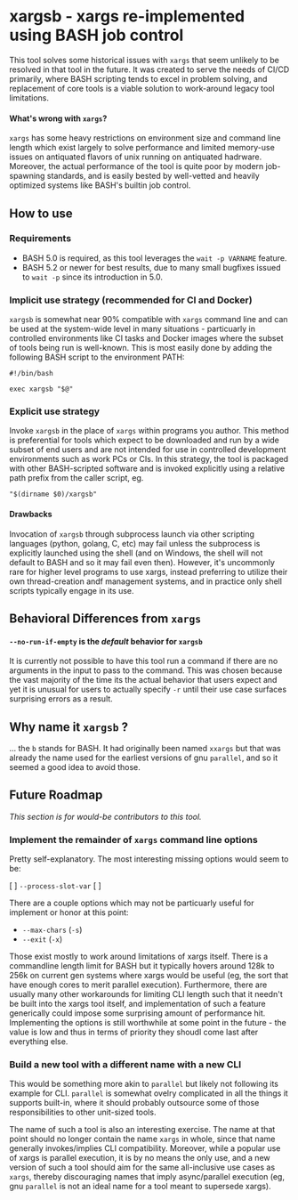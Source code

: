 # xargsb - xargs re-implemented using BASH job control

This tool solves some historical issues with `xargs` that seem unlikely to be resolved in that tool in the
future. It was created to serve the needs of CI/CD primarily, where BASH scripting tends to excel in
problem solving, and replacement of core tools is a viable solution to work-around legacy tool limitations.

#### What's wrong with `xargs`?

`xargs` has some heavy restrictions on environment size and command line length which exist largely to solve
performance and limited memory-use issues on antiquated flavors of unix running on antiquated hadrware.
Moreover, the actual performance of the tool is quite poor by modern job-spawning standards, and is easily
bested by well-vetted and heavily optimized systems like BASH's builtin job control.

## How to use

### Requirements

 - BASH 5.0 is required, as this tool leverages the `wait -p VARNAME` feature.
 - BASH 5.2 or newer for best results, due to many small bugfixes issued to `wait -p` since its introduction
   in 5.0.

### Implicit use strategy (recommended for CI and Docker)

`xargsb` is somewhat near 90% compatible with `xargs` command line and can be used at the system-wide level
in many situations - particuarly in controlled environments like CI tasks and Docker images where the subset
of tools being run is well-known. This is most easily done by adding the following BASH script to the environment
PATH:

```
#!/bin/bash

exec xargsb "$@"
```

### Explicit use strategy

Invoke `xargsb` in the place of `xargs` within programs you author. This method is preferential for tools which
expect to be downloaded and run by a wide subset of end users and are not intended for use in controlled
development environments such as work PCs or CIs. In this strategy, the tool is packaged with other BASH-scripted
software and is invoked explicitly using a relative path prefix from the caller script, eg.

```
"$(dirname $0)/xargsb"
```

#### Drawbacks

Invocation of `xargsb` through subprocess launch via other scripting languages (python, golang, C, etc) may
fail unless the subprocess is explicitly launched using the shell (and on Windows, the shell will not default
to BASH and so it may fail even then). However, it's uncommonly rare for higher level programs to use xargs,
instead preferring to utilize their own thread-creation andf management systems, and in practice only shell
scripts typically engage in its use.

## Behavioral Differences from `xargs`

#### `--no-run-if-empty` is the _default_ behavior for `xargsb`

It is currently not possible to have this tool run a command if there are no arguments in the input to pass to
the command. This was chosen because the vast majority of the time its the actual behavior that users expect
and yet it is unusual for users to actually specify `-r` until their use case surfaces surprising errors as a
result.

## Why name it `xargsb` ?

... the `b` stands for BASH. It had originally been named `xxargs` but that was already the name used for the
earliest versions of gnu `parallel`, and so it seemed a good idea to avoid those.

## Future Roadmap

_This section is for would-be contributors to this tool._

### Implement the remainder of `xargs` command line options

Pretty self-explanatory. The most interesting missing options would seem to be:

 [ ] `--process-slot-var`
 [ ] 

There are a couple options which may not be particuarly useful for implement or honor at this point:

 - `--max-chars` (`-s`)
 - `--exit`  (`-x`)

Those exist mostly to work around limitations of xargs itself. There is a commandline length limit for BASH
but it typically hovers around 128k to 256k on current gen systems where xargs would be useful (eg, the sort
that have enough cores to merit parallel execution). Furthermore, there are usually many other workarounds
for limiting CLI length such that it needn't be built into the xargs tool itself, and implementation of such
a feature generically could impose some surprising amount of performance hit. Implementing the options is
still worthwhile at some point in the future - the value is low and thus in terms of priority they shoudl come
last after everything else.

### Build a new tool with a different name with a new CLI

This would be something more akin to `parallel` but likely not following its example for CLI. `parallel` is
somewhat ovelry complicated in all the things it supports built-in, where it should probably outsource some
of those responsibilities to other unit-sized tools.

The name of such a tool is also an interesting exercise. The name at that point should no longer contain the
name `xargs` in whole, since that name generally invokes/implies CLI compatibility. Moreover, while a popular
use of xargs is parallel execution, it is by no means the only use, and a new version of such a tool should
aim for the same all-inclusive use cases as `xargs`, thereby discouraging names that imply async/parallel
execution (eg, gnu `parallel` is not an ideal name for a tool meant to supersede xargs).

